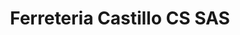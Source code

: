 ---
title: "Ferreteria Castillo CS SAS"
url: /inirida/ferreteria-castillo-cs-sas/
shop: hardware
---